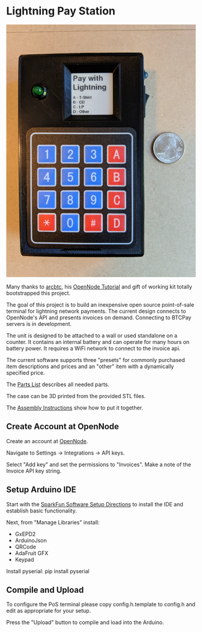 Lightning Pay Station
================================================================

![Lightning Pay Station](lightning-pos.jpg)

Many thanks to [arcbtc](https://github.com/arcbtc), his 
[OpenNode Tutorial](https://github.com/arcbtc/bitcoin2019conf)
and gift of working kit totally bootstrapped this project.

The goal of this project is to build an inexpensive open source
point-of-sale terminal for lightning network payments.  The current
design connects to OpenNode's API and presents invoices on demand.
Connecting to BTCPay servers is in development.

The unit is designed to be attached to a wall or used standalone on a
counter.  It contains an internal battery and can operate for many
hours on battery power.  It requires a WiFi network to connect to the
invoice api.

The current software supports three "presets" for commonly purchased
item descriptions and prices and an "other" item with a dynamically
specified price.

The [Parts List](parts-list.md) describes all needed parts.

The case can be 3D printed from the provided STL files.

The [Assembly Instructions](assembly.md) show how to put it together.

## Create Account at OpenNode

Create an account at [OpenNode](https://app.opennode.co/join/fad8135d-ed69-4811-840c-bfa4e30df563).

Navigate to Settings -> Integrations -> API keys.

Select "Add key" and set the permissions to "Invoices".  Make a note
of the Invoice API key string.

## Setup Arduino IDE

Start with the [SparkFun Software Setup
Directions](https://learn.sparkfun.com/tutorials/esp32-thing-plus-hookup-guide#software-setup)
to install the IDE and establish basic functionality.

Next, from "Manage Libraries" install:
* GxEPD2
* ArduinoJson
* QRCode
* AdaFruit GFX
* Keypad

Install pyserial:
    pip install pyserial

## Compile and Upload

To configure the PoS terminal please copy config.h.template to
config.h and edit as appropriate for your setup.

Press the "Upload" button to compile and load into the Arduino.
